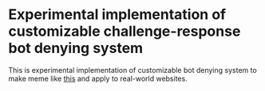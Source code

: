 # Experimental implementation of customizable challenge-response bot denying system
This is experimental implementation of customizable bot denying system to make meme like [this](https://twitter.com/KYSdane/status/1196084961289261058?ref_src=twsrc%5Etfw) and apply to real-world websites.

